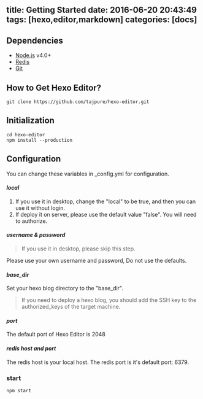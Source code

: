 title: Getting Started
date: 2016-06-20 20:43:49
tags: [hexo,editor,markdown]
categories: [docs]
---
## Dependencies
* [Node.js](https://nodejs.org) v4.0+
* [Redis](http://redis.io/download)
* [Git](https://git-scm.com/)

## How to Get Hexo Editor?
```
git clone https://github.com/tajpure/hexo-editor.git
```

## Initialization
```
cd hexo-editor
npm install --production
```

## Configuration
You can change these variables in _config.yml for configuration.

#### *local*
1. If you use it in desktop, change the "local" to be true, and then you can use it without login.
2. If deploy it on server, please use the default value "false". You will need to authorize.

#### *username & password*
> If you use it in desktop, please skip this step.

Please use your own username and password, Do not use the defaults.

#### *base_dir*
Set your hexo blog directory to the "base_dir".
> If you need to deploy a hexo blog, you should add the SSH key to the authorized_keys of the target machine.

#### *port*
The default port of Hexo Editor is 2048

#### *redis host and port*
The redis host is your local host.
The redis port is it's default port: 6379.

### start
```
npm start
```
